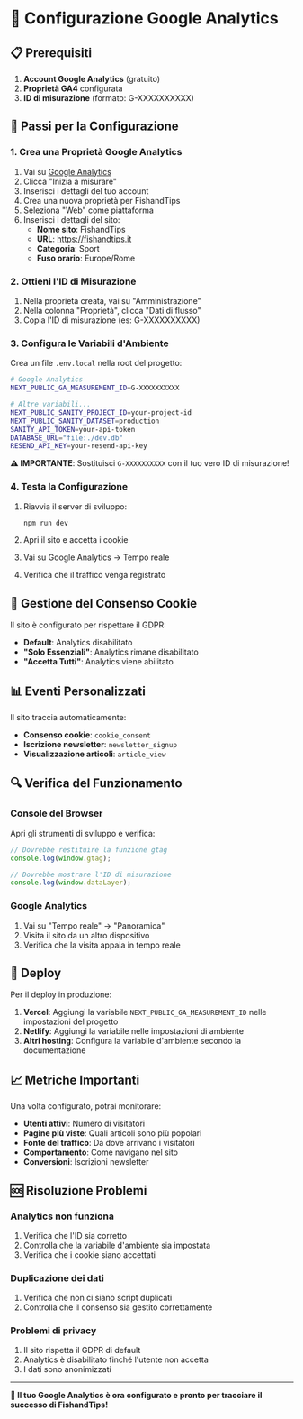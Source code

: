 # 🎯 Configurazione Google Analytics

## 📋 Prerequisiti

1. **Account Google Analytics** (gratuito)
2. **Proprietà GA4** configurata
3. **ID di misurazione** (formato: G-XXXXXXXXXX)

## 🔧 Passi per la Configurazione

### 1. Crea una Proprietà Google Analytics

1. Vai su [Google Analytics](https://analytics.google.com/)
2. Clicca "Inizia a misurare"
3. Inserisci i dettagli del tuo account
4. Crea una nuova proprietà per FishandTips
5. Seleziona "Web" come piattaforma
6. Inserisci i dettagli del sito:
   - **Nome sito**: FishandTips
   - **URL**: https://fishandtips.it
   - **Categoria**: Sport
   - **Fuso orario**: Europe/Rome

### 2. Ottieni l'ID di Misurazione

1. Nella proprietà creata, vai su "Amministrazione"
2. Nella colonna "Proprietà", clicca "Dati di flusso"
3. Copia l'ID di misurazione (es: G-XXXXXXXXXX)

### 3. Configura le Variabili d'Ambiente

Crea un file `.env.local` nella root del progetto:

```bash
# Google Analytics
NEXT_PUBLIC_GA_MEASUREMENT_ID=G-XXXXXXXXXX

# Altre variabili...
NEXT_PUBLIC_SANITY_PROJECT_ID=your-project-id
NEXT_PUBLIC_SANITY_DATASET=production
SANITY_API_TOKEN=your-api-token
DATABASE_URL="file:./dev.db"
RESEND_API_KEY=your-resend-api-key
```

**⚠️ IMPORTANTE**: Sostituisci `G-XXXXXXXXXX` con il tuo vero ID di misurazione!

### 4. Testa la Configurazione

1. Riavvia il server di sviluppo:
   ```bash
   npm run dev
   ```

2. Apri il sito e accetta i cookie
3. Vai su Google Analytics → Tempo reale
4. Verifica che il traffico venga registrato

## 🍪 Gestione del Consenso Cookie

Il sito è configurato per rispettare il GDPR:

- **Default**: Analytics disabilitato
- **"Solo Essenziali"**: Analytics rimane disabilitato
- **"Accetta Tutti"**: Analytics viene abilitato

## 📊 Eventi Personalizzati

Il sito traccia automaticamente:

- **Consenso cookie**: `cookie_consent`
- **Iscrizione newsletter**: `newsletter_signup`
- **Visualizzazione articoli**: `article_view`

## 🔍 Verifica del Funzionamento

### Console del Browser
Apri gli strumenti di sviluppo e verifica:
```javascript
// Dovrebbe restituire la funzione gtag
console.log(window.gtag);

// Dovrebbe mostrare l'ID di misurazione
console.log(window.dataLayer);
```

### Google Analytics
1. Vai su "Tempo reale" → "Panoramica"
2. Visita il sito da un altro dispositivo
3. Verifica che la visita appaia in tempo reale

## 🚀 Deploy

Per il deploy in produzione:

1. **Vercel**: Aggiungi la variabile `NEXT_PUBLIC_GA_MEASUREMENT_ID` nelle impostazioni del progetto
2. **Netlify**: Aggiungi la variabile nelle impostazioni di ambiente
3. **Altri hosting**: Configura la variabile d'ambiente secondo la documentazione

## 📈 Metriche Importanti

Una volta configurato, potrai monitorare:

- **Utenti attivi**: Numero di visitatori
- **Pagine più viste**: Quali articoli sono più popolari
- **Fonte del traffico**: Da dove arrivano i visitatori
- **Comportamento**: Come navigano nel sito
- **Conversioni**: Iscrizioni newsletter

## 🆘 Risoluzione Problemi

### Analytics non funziona
1. Verifica che l'ID sia corretto
2. Controlla che la variabile d'ambiente sia impostata
3. Verifica che i cookie siano accettati

### Duplicazione dei dati
1. Verifica che non ci siano script duplicati
2. Controlla che il consenso sia gestito correttamente

### Problemi di privacy
1. Il sito rispetta il GDPR di default
2. Analytics è disabilitato finché l'utente non accetta
3. I dati sono anonimizzati

---

**🎯 Il tuo Google Analytics è ora configurato e pronto per tracciare il successo di FishandTips!**












